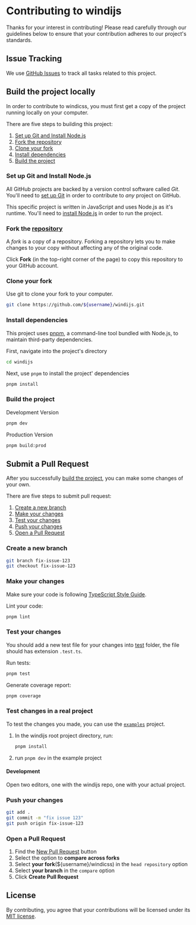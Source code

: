 # Contributing to windijs

Thanks for your interest in contributing! Please read carefully through our guidelines below to ensure that your contribution adheres to our project's standards.

## Issue Tracking

We use [GitHub Issues](https://github.com/windicss/windijs/issues) to track all tasks related to this project.

## Build the project locally

In order to contribute to windicss, you must first get a copy of the project running locally on your computer.

There are five steps to building this project:

1. [Set up Git and Install Node.js](#set-up-git-and-install-nodejs)
2. [Fork the repository](#fork-the-repository)
3. [Clone your fork](#clone-your-fork)
4. [Install dependencies](#install-dependencies)
5. [Build the project](#build-the-project)

### Set up Git and Install Node.js

All GitHub projects are backed by a version control software called _Git_. You'll need to [set up Git](https://github.com/danthareja/contribute-to-open-source/wiki/Setting-up-Git) in order to contribute to _any_ project on GitHub.

This specific project is written in JavaScript and uses Node.js as it's runtime. You'll need to [install Node.js](https://nodejs.org/en/) in order to run the project.

### Fork the [repository](https://github.com/windicss/windijs.git)

A _fork_ is a copy of a repository. Forking a repository lets you to make changes to your copy without affecting any of the original code.

Click **Fork** (in the top-right corner of the page) to copy this repository to your GitHub account.

### Clone your fork

Use git to clone your fork to your computer.

```bash
git clone https://github.com/${username}/windijs.git
```

### Install dependencies

This project uses [pnpm](https://pnpm.js.org/), a command-line tool bundled with Node.js, to maintain third-party dependencies.

First, navigate into the project's directory

```bash
cd windijs
```

Next, use `pnpm` to install the project' dependencies

```bash
pnpm install
```

### Build the project

Development Version

```bash
pnpm dev
```

Production Version

```bash
pnpm build:prod
```

## Submit a Pull Request

After you successfully [build the project](#build-the-project), you can make some changes of your own.

There are five steps to submit pull request:

1. [Create a new branch](#create-a-new-branch)
2. [Make your changes](#make-your-changes)
3. [Test your changes](#test-your-changes)
4. [Push your changes](#push-your-changes)
5. [Open a Pull Request](#open-a-pull-request)

### Create a new branch

```bash
git branch fix-issue-123
git checkout fix-issue-123
```

### Make your changes

Make sure your code is following [TypeScript Style Guide](https://google.github.io/styleguide/tsguide.html).

Lint your code:

```bash
pnpm lint
```

### Test your changes

You should add a new test file for your changes into [test](/tree/main/test) folder, the file should has extension `.test.ts`.

Run tests:

```bash
pnpm test
```

Generate coverage report:

```bash
pnpm coverage
```

### Test changes in a real project

To test the changes you made, you can use the [`examples`](./examples)
project.

1. In the windijs root project directory, run:

    ```bash
    pnpm install
    ```

2. run `pnpm dev` in the example project

#### Development

Open two editors, one with the windijs repo, one with your actual project.

### Push your changes

```bash
git add .
git commit -m "fix issue 123"
git push origin fix-issue-123
```

### Open a Pull Request

1. Find the [New Pull Request](https://github.com/windicss/windijs/compare) button
2. Select the option to **compare across forks**
3. Select **your fork**(${username}/windicss) in the `head repository` option
4. Select **your branch** in the `compare` option
5. Click **Create Pull Request**

## License

By contributing, you agree that your contributions will be licensed under its [MIT license](https://github.com/windicss/windijs/blob/main/LICENSE).
